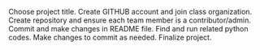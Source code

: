 Choose project title.
Create GITHUB account and join class organization.
Create repository and ensure each team member is a contributor/admin.
Commit and make changes in README file.
Find and run related python codes.
Make changes to commit as needed.
Finalize project.
